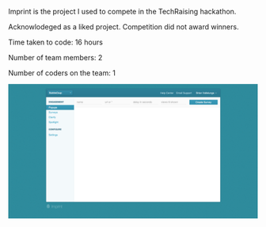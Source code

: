 Imprint is the project I used to compete in the TechRaising hackathon.

Acknowlodeged as a liked project. Competition did not award winners. 

Time taken to code: 16 hours

Number of team members: 2

Number of coders on the team: 1

![Imprint](https://github.com/bvallelunga/imprint/raw/master/screenshot.png)
